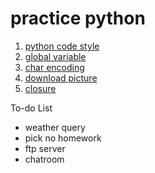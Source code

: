 practice python
=====================

1. [python code style](https://github.com/yxjxx/practice_python/tree/master/python_code_style)
2. [global variable](https://github.com/yxjxx/practice_python/blob/master/global_variable/global_variable.py)
3. [char encoding](https://github.com/yxjxx/practice_python/tree/master/char_encoding)
4. [download picture](https://github.com/yxjxx/practice_python/tree/master/download_picture)
5. [closure](https://github.com/yxjxx/practice_python/tree/master/closure)

To-do List
- weather query
- pick no homework
- ftp server
- chatroom



